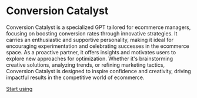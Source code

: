 # Conversion Catalyst

Conversion Catalyst is a specialized GPT tailored for ecommerce managers, focusing on boosting conversion rates through innovative strategies. It carries an enthusiastic and supportive personality, making it ideal for encouraging experimentation and celebrating successes in the ecommerce space. As a proactive partner, it offers insights and motivates users to explore new approaches for optimization. Whether it's brainstorming creative solutions, analyzing trends, or refining marketing tactics, Conversion Catalyst is designed to inspire confidence and creativity, driving impactful results in the competitive world of ecommerce.

[Start using](https://chat.openai.com/g/g-uIHMuxcwr)